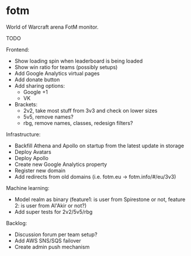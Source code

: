 fotm
====

World of Warcraft arena FotM monitor.

TODO

Frontend:
- Show loading spin when leaderboard is being loaded
- Show win ratio for teams (possibly setups)
- Add Google Analytics virtual pages
- Add donate button
- Add sharing options:
  - Google +1
  - VK
- Brackets:
  - 2v2, take most stuff from 3v3 and check on lower sizes
  - 5v5, remove names?
  - rbg, remove names, classes, redesign filters?

Infrastructure:
- Backfill Athena and Apollo on startup from the latest update in storage
- Deploy Avatars
- Deploy Apollo
- Create new Google Analytics property
- Register new domain
- Add redirects from old domains (i.e. fotm.eu -> fotm.info/#/eu/3v3)

Machine learning:
- Model realm as binary (feature1: is user from Spirestone or not, feature 2: is user from Al'Akir or not?)
- Add super tests for 2v2/5v5/rbg

Backlog:
- Discussion forum per team setup?
- Add AWS SNS/SQS failover
- Create admin push mechanism
